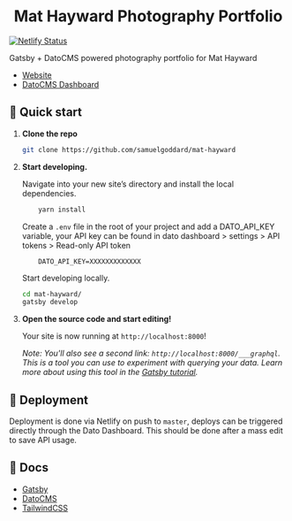 <h1 align="center">
  Mat Hayward Photography Portfolio
</h1>

[![Netlify Status](https://api.netlify.com/api/v1/badges/b28e0afb-caea-470e-8edb-b6458ff1fc9b/deploy-status)](https://app.netlify.com/sites/boring-lalande-b686d0/deploys)

Gatsby + DatoCMS powered photography portfolio for Mat Hayward

- [Website](https://mat-hayward.netlify.com)
- [DatoCMS Dashboard](https://mat-hayward.admin.datocms.com)

## 🚀 Quick start

1.  **Clone the repo**

    ```sh
    git clone https://github.com/samuelgoddard/mat-hayward
    ```

1.  **Start developing.**

    Navigate into your new site’s directory and install the local dependencies.

    ```sh
        yarn install
    ```

    Create a `.env` file in the root of your project and add a DATO_API_KEY variable, your API key can be found in dato dashboard > settings > API tokens > Read-only API token

    ```
        DATO_API_KEY=XXXXXXXXXXXXX
    ```

    Start developing locally.

    ```sh
    cd mat-hayward/
    gatsby develop
    ```

1.  **Open the source code and start editing!**

    Your site is now running at `http://localhost:8000`!

    _Note: You'll also see a second link: _`http://localhost:8000/___graphql`_. This is a tool you can use to experiment with querying your data. Learn more about using this tool in the [Gatsby tutorial](https://www.gatsbyjs.org/tutorial/part-five/#introducing-graphiql)._

## 💫 Deployment

Deployment is done via Netlify on push to `master`, deploys can be triggered directly through the Dato Dashboard. This should be done after a mass edit to save API usage.

## 📄 Docs

- [Gatsby](https://www.gatsbyjs.org/docs/)
- [DatoCMS](https://www.datocms.com/)
- [TailwindCSS](https://tailwindcss.com/)